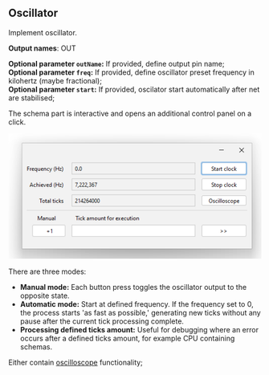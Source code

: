## Oscillator

Implement oscillator.

**Output names**: OUT

**Optional parameter `outName`:** If provided, define output pin name;  
**Optional parameter `freq`:** If provided, define oscillator preset frequency in kilohertz (maybe fractional);  
**Optional parameter `start`:** If provided, oscilator start automatically after net are stabilised;

The schema part is interactive and opens an additional control panel on a click.

![img_1.png](img/oscillator_ui.png)

There are three modes:

- **Manual mode:** Each button press toggles the oscillator output to the opposite state.
- **Automatic mode:** Start at defined frequency. If the frequency set to 0, the process starts 'as fast as possible,' generating new ticks without any
  pause after the current tick processing complete.
- **Processing defined ticks amount:** Useful for debugging where an error occurs after a defined ticks amount, for example CPU containing schemas.

Either contain [oscilloscope](OSCILLOSCOPE.md) functionality;



